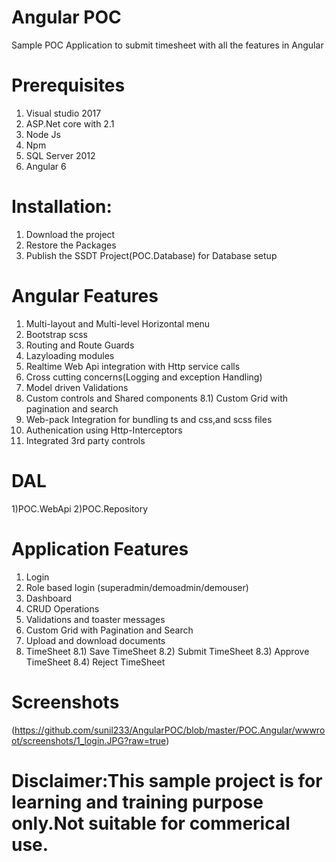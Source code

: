 # Angular POC
Sample POC Application to submit timesheet with all the features in Angular
# Prerequisites
1) Visual studio 2017
2) ASP.Net core with 2.1
3) Node Js
4) Npm
5) SQL Server 2012
6) Angular 6

# Installation:
1) Download the project
2) Restore the Packages
3) Publish the SSDT Project(POC.Database) for Database setup

# Angular Features
1)   Multi-layout and Multi-level Horizontal menu
2)   Bootstrap scss
3)   Routing and Route Guards
4)   Lazyloading modules
5)   Realtime Web Api integration with Http service calls
6)   Cross cutting concerns(Logging and exception Handling)
7)   Model driven Validations
8)   Custom controls and Shared components
8.1) Custom Grid with pagination and search
9)   Web-pack Integration for bundling ts and css,and scss files
10)  Authenication using Http-Interceptors
11)  Integrated 3rd party controls

# DAL
1)POC.WebApi
2)POC.Repository

# Application Features
1)   Login
2)   Role based login (superadmin/demoadmin/demouser)
3)   Dashboard
4)   CRUD Operations
5)   Validations and toaster messages
6)   Custom Grid with Pagination and Search
7)   Upload and download documents
8)   TimeSheet
8.1) Save TimeSheet
8.2) Submit TimeSheet
8.3) Approve TimeSheet
8.4) Reject  TimeSheet

# Screenshots
(https://github.com/sunil233/AngularPOC/blob/master/POC.Angular/wwwroot/screenshots/1_login.JPG?raw=true)

# Disclaimer:This sample project is for learning and training purpose only.Not suitable for commerical use.
